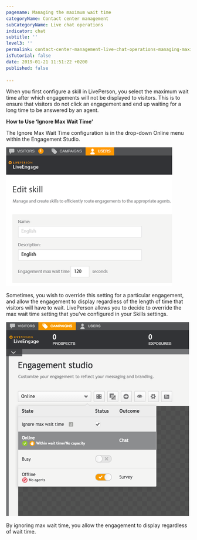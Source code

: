 ```yaml
---
pagename: Managing the maximum wait time
categoryName: Contact center management
subCategoryName: Live chat operations
indicator: chat
subtitle: ''
level3: ''
permalink: contact-center-management-live-chat-operations-managing-maximum-wait-times.html
isTutorial: false
date: 2019-01-21 11:51:22 +0200
published: false

---
```


When you first configure a skill in LivePerson, you select the maximum wait time after which engagements will not be displayed to visitors. This is to ensure that visitors do not click an engagement and end up waiting for a long time to be answered by an agent.

**How to Use ‘Ignore Max Wait Time’**

The Ignore Max Wait Time configuration is in the drop-down Online menu within the Engagement Studio.

![](/img/max-wait-time-1.png)

Sometimes, you wish to override this setting for a particular engagement, and allow the engagement to display regardless of the length of time that visitors will have to wait. LivePerson allows you to decide to override the max wait time setting that you've configured in your Skills settings.

![](/img/max-wait-time-2.png)

By ignoring max wait time, you allow the engagement to display regardless of wait time.